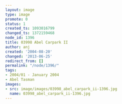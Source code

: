 ```yaml
---
layout: image
type: image
promote: 0
status: 1
created_ts: 1093016799
changed_ts: 1372159468
node_id: 1396
title: 03998 Abel Carpark II
author: anj
created: '2004-08-20'
changed: '2013-06-25'
redirect_from: []
permalink: "/node/1396/"
tags:
- 2004/01 - January 2004
- Abel Tasman
images:
- src: image/images/03998_abel_carpark_ii-1396.jpg
  name: 03998_abel_carpark_ii-1396.jpg
---
```


